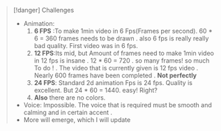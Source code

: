 > [!danger] Challenges
> - Animation: 
>     1. **6 FPS** :To make 1min video in 6 Fps(Frames per second). 60 * 6 = 360 frames needs to be drawn . also 6 fps is really really bad quality. First video was in 6 fps.
>     2. **12 FPS**:Its mid, but Amount of frames need to make 1min video in 12 fps is insane . 12 * 60 = 720 . so many frames! so much To do ! . The video that is currently given is 12  fps video . Nearly 600 frames have been completed . **Not perfectly**
>     3. **24 FPS**: Standard 2d animation Fps is 24 fps. Quality is excellent. But 24 * 60 = 1440. easy! Right?
>     4. **Also** there are no colors.
>- Voice: Impossible. The voice that is required must be smooth and calming and in certain accent . 
>- More will emerge, which I will update





